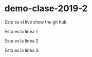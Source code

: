 # demo-clase-2019-2
Este es el live show the git hub

Esta es la linea 1

Esta es la linea 2

Esta es la linea 3
